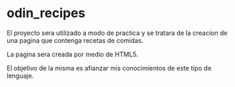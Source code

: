 # odin_recipes

El proyecto sera utilizado a modo de practica y se tratara de la creacion de una pagina que contenga recetas de comidas.

La pagina sera creada por medio de HTML5.

El objetivo de la misma es afianzar mis conocimientos de este tipo de lenguaje. 
